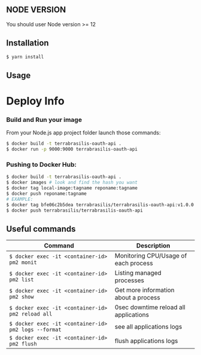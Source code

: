 ## NODE VERSION

You should user Node version >= 12 

## Installation

```sh
$ yarn install
```

## Usage



# Deploy Info

### Build and Run your image
From your Node.js app project folder launch those commands:

```bash
$ docker build -t terrabrasilis-oauth-api .
$ docker run -p 9000:9000 terrabrasilis-oauth-api
```
### Pushing to Docker Hub:

```bash
$ docker build -t terrabrasilis-oauth-api .
$ docker images # look and find the hash you want
$ docker tag local-image:tagname reponame:tagname
$ docker push reponame:tagname
# EXAMPLE:
$ docker tag bfe06c2b5dea terrabrasilis/terrabrasilis-oauth-api:v1.0.0
$ docker push terrabrasilis/terrabrasilis-oauth-api
```

## Useful commands

Command | Description
--------|------------
```$ docker exec -it <container-id> pm2 monit``` | Monitoring CPU/Usage of each process
```$ docker exec -it <container-id> pm2 list``` | Listing managed processes
```$ docker exec -it <container-id> pm2 show``` | Get more information about a process
```$ docker exec -it <container-id> pm2 reload all``` | 0sec downtime reload all applications
```$ docker exec -it <container-id> pm2 logs --format``` | see all applications logs
```$ docker exec -it <container-id> pm2 flush``` | flush applications logs

